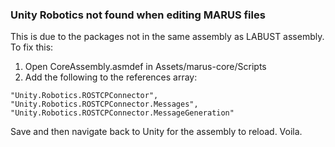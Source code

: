 ### Unity Robotics not found when editing MARUS files

This is due to the packages not in the same assembly as LABUST assembly. To fix this:

1. Open CoreAssembly.asmdef in Assets/marus-core/Scripts
2. Add the following to the references array:
```
"Unity.Robotics.ROSTCPConnector",
"Unity.Robotics.ROSTCPConnector.Messages",
"Unity.Robotics.ROSTCPConnector.MessageGeneration"
```

Save and then navigate back to Unity for the assembly to reload. Voila.